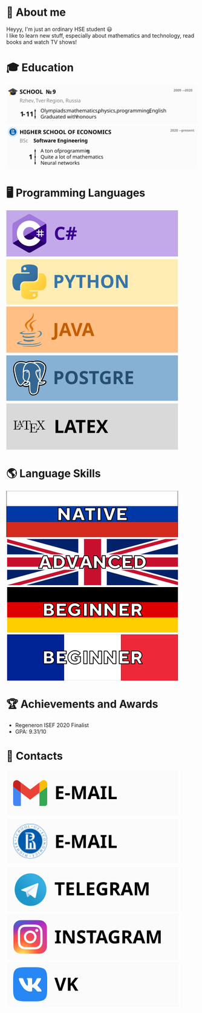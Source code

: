 # :wave: About me
Heyyy, I'm just an ordinary HSE student :smiley: <br/>
I like to learn new stuff, especially about mathematics and technology, read books and watch TV shows!

# :mortar_board: Education
![School](https://github.com/Ivan-Dedov/Ivan-Dedov/blob/main/images/education/school.svg) <br/>
![HSE](https://github.com/Ivan-Dedov/Ivan-Dedov/blob/main/images/education/hse.svg) <br/>

# :desktop_computer: Programming Languages
![C#](https://github.com/Ivan-Dedov/Ivan-Dedov/blob/main/images/programming_languages/csharp.svg)
![Python](https://github.com/Ivan-Dedov/Ivan-Dedov/blob/main/images/programming_languages/python.svg)
![Java](https://github.com/Ivan-Dedov/Ivan-Dedov/blob/main/images/programming_languages/java.svg)
![PostgreSQL](https://github.com/Ivan-Dedov/Ivan-Dedov/blob/main/images/programming_languages/postgre.svg)
![LaTeX](https://github.com/Ivan-Dedov/Ivan-Dedov/blob/main/images/programming_languages/latex.svg)

# :earth_americas: Language Skills
![Russian](https://github.com/Ivan-Dedov/Ivan-Dedov/blob/main/images/languages/ru.svg)
![English](https://github.com/Ivan-Dedov/Ivan-Dedov/blob/main/images/languages/en.svg)
![German](https://github.com/Ivan-Dedov/Ivan-Dedov/blob/main/images/languages/de.svg)
![French](https://github.com/Ivan-Dedov/Ivan-Dedov/blob/main/images/languages/fr.svg)

# :trophy: Achievements and Awards
+ Regeneron ISEF 2020 Finalist
+ GPA: 9.31/10

# :iphone: Contacts
[![Gmail](https://github.com/Ivan-Dedov/Ivan-Dedov/blob/main/images/contacts/gmail.svg)](sean.grand.2002@gmail.com) <br/>
[![Corporate](https://github.com/Ivan-Dedov/Ivan-Dedov/blob/main/images/contacts/hsemail.svg)](indedov@edu.hse.ru) <br/>
[![Telegram](https://github.com/Ivan-Dedov/Ivan-Dedov/blob/main/images/contacts/tg.svg)](https://t.me/dedov_ivan) <br/>
[![Instagram](https://github.com/Ivan-Dedov/Ivan-Dedov/blob/main/images/contacts/ig.svg)](https://www.instagram.com/_d_ivanchik/)  <br/>
[![VKontakte](https://github.com/Ivan-Dedov/Ivan-Dedov/blob/main/images/contacts/vk.svg)](https://vk.com/ivan.dedov) <br/>
